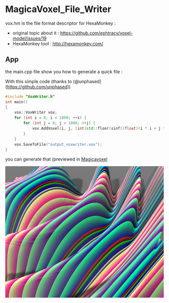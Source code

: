 # MagicaVoxel_File_Writer

vox.hm is the file format descriptor for HexaMonkey :
- original topic about it : https://github.com/ephtracy/voxel-model/issues/19
- HexaMonkey tool : http://hexamonkey.com/

## App

the main.cpp file show you how to generate a quick file :

With this simple code (thanks to (@unphased](https://github.com/unphased))

```cpp
#include "VoxWriter.h"
int main() 
{
	vox::VoxWriter vox;
	for (int i = 0; i < 1000; ++i) {
		for (int j = 0; j < 1000; ++j) {
			vox.AddVoxel(i, j, (int)std::floor(sinf((float)(i * i + j * j) / 50000) * 150) + 150, (i + j) % 255 + 1);
		}
	}
	vox.SaveToFile("output_voxwriter.vox");
}
```

you can generate that (previewed in [Magicavoxel](https://ephtracy.github.io/)

![main](main.jpg)
